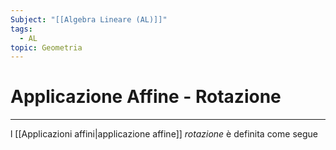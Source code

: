 ```yaml
---
Subject: "[[Algebra Lineare (AL)]]"
tags:
  - AL
topic: Geometria
---
```

# Applicazione Affine - Rotazione
---
l [[Applicazioni affini|applicazione affine]] _rotazione_ è definita come segue
